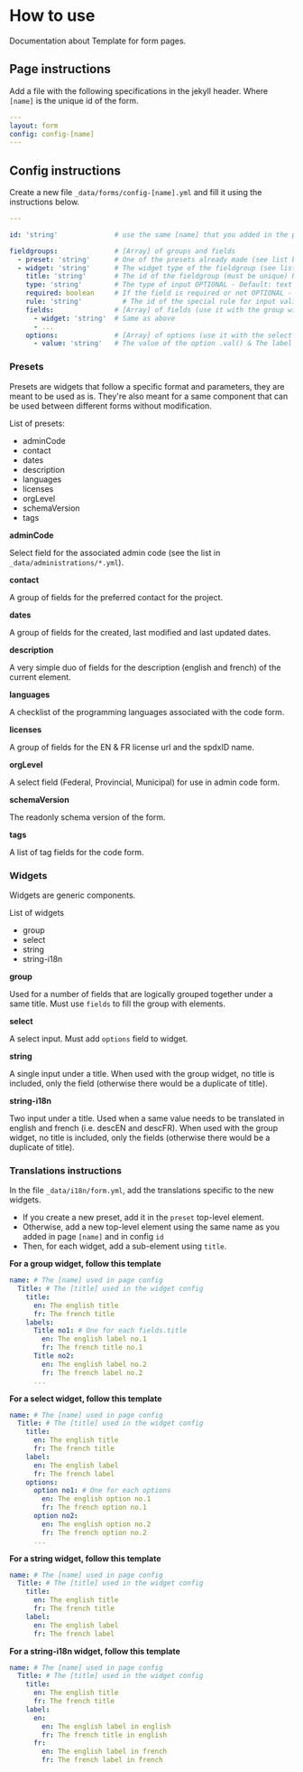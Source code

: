 # How to use

Documentation about Template for form pages.

## Page instructions
Add a file with the following specifications in the jekyll header. Where `[name]` is the unique id of the form.

```yaml
---
layout: form
config: config-[name]
---
```

## Config instructions
Create a new file `_data/forms/config-[name].yml` and fill it using the instructions below.

```yaml
---

id: 'string'              # use the same [name] that you added in the page header for config.

fieldgroups:              # [Array] of groups and fields
  - preset: 'string'      # One of the presets already made (see list below for available presets) REQUIRED
  - widget: 'string'      # The widget type of the fieldgroup (see list below for available widgets) REQUIRED
    title: 'string'       # The id of the fieldgroup (must be unique) REQUIRED
    type: 'string'        # The type of input OPTIONAL - Default: text
    required: boolean     # If the field is required or not OPTIONAL - Default: true
    rule: 'string'          # The id of the special rule for input validation (see _data/forms/rules.yml) OPTIONAL - Default: none
    fields:               # [Array] of fields (use it with the group widget) OPTIONAL - Default: nil
      - widget: 'string'  # Same as above
      - ...
    options:              # [Array] of options (use it with the select widget) OPTIONAL - Default: nil
      - value: 'string'   # The value of the option .val() & The label id for traduction (from _data/i18n/form/[id][title].options[label])
```

### Presets
Presets are widgets that follow a specific format and parameters, they are meant to be used as is. They're also meant for a same component that can be used between different forms without modification.

List of presets:
 - adminCode
 - contact
 - dates
 - description
 - languages
 - licenses
 - orgLevel
 - schemaVersion
 - tags

**adminCode**

Select field for the associated admin code (see the list in `_data/administrations/*.yml`).

**contact**

A group of fields for the preferred contact for the project.

**dates**

A group of fields for the created, last modified and last updated dates.

**description**

A very simple duo of fields for the description (english and french) of the current element.

**languages**

A checklist of the programming languages associated with the code form.

**licenses**

A group of fields for the EN & FR license url and the spdxID name.

**orgLevel**

A select field (Federal, Provincial, Municipal) for use in admin code form.

**schemaVersion**

The readonly schema version of the form.

**tags**

A list of tag fields for the code form.

### Widgets
Widgets are generic components.

List of widgets
 - group
 - select
 - string
 - string-i18n

**group**

Used for a number of fields that are logically grouped together under a same title. Must use `fields` to fill the group with elements.

**select**

A select input. Must add `options` field to widget.

**string**

A single input under a title.
When used with the group widget, no title is included, only the field (otherwise there would be a duplicate of title).

**string-i18n**

Two input under a title. Used when a same value needs to be translated in english and french (i.e. descEN and descFR).
When used with the group widget, no title is included, only the fields (otherwise there would be a duplicate of title).

### Translations instructions
In the file `_data/i18n/form.yml`, add the translations specific to the new widgets.
 - If you create a new preset, add it in the `preset` top-level element.
 - Otherwise, add a new top-level element using the same name as you added in page `[name]` and in config `id`
 - Then, for each widget, add a sub-element using `title`.

**For a group widget, follow this template**
```yaml
name: # The [name] used in page config
  Title: # The [title] used in the widget config
    title:
      en: The english title
      fr: The french title
    labels:
      Title no1: # One for each fields.title
        en: The english label no.1
        fr: The french title no.1
      Title no2:
        en: The english label no.2
        fr: The french label no.2
      ...
```

**For a select widget, follow this template**
```yaml
name: # The [name] used in page config
  Title: # The [title] used in the widget config
    title:
      en: The english title
      fr: The french title
    label:
      en: The english label
      fr: The french label
    options:
      option no1: # One for each options
        en: The english option no.1
        fr: The french option no.1
      option no2:
        en: The english option no.2
        fr: The french option no.2
      ...
```

**For a string widget, follow this template**
```yaml
name: # The [name] used in page config
  Title: # The [title] used in the widget config
    title:
      en: The english title
      fr: The french title
    label:
      en: The english label
      fr: The french label
```

**For a string-i18n widget, follow this template**
```yaml
name: # The [name] used in page config
  Title: # The [title] used in the widget config
    title:
      en: The english title
      fr: The french title
    label:
      en:
        en: The english label in english
        fr: The french title in english
      fr:
        en: The english label in french
        fr: The french label in french
```
